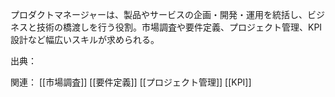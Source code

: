 プロダクトマネージャーは、製品やサービスの企画・開発・運用を統括し、ビジネスと技術の橋渡しを行う役割。市場調査や要件定義、プロジェクト管理、KPI設計など幅広いスキルが求められる。

出典：

関連：
[[市場調査]] [[要件定義]] [[プロジェクト管理]] [[KPI]] 